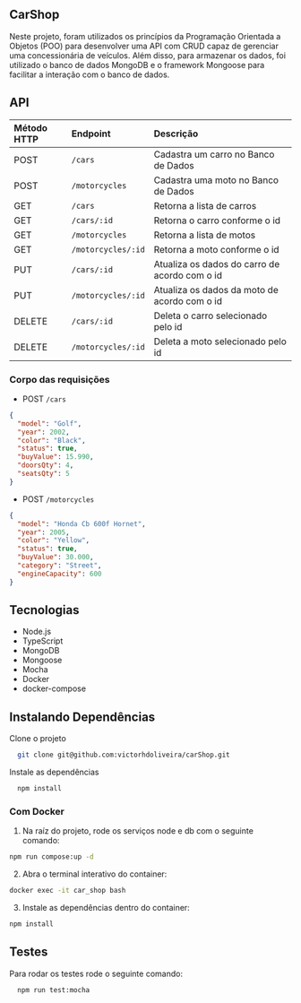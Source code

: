 ## CarShop

Neste projeto, foram utilizados os princípios da Programação Orientada a Objetos (POO) para desenvolver uma API com CRUD capaz de gerenciar uma concessionária de veículos. Além disso, para armazenar os dados, foi utilizado o banco de dados MongoDB e o framework Mongoose para facilitar a interação com o banco de dados.

## API

| Método HTTP | Endpoint   | Descrição               | 
| :---------- | :--------- | :---------------------- |
| POST        | `/cars`   | Cadastra um carro no Banco de Dados    
| POST        | `/motorcycles`   | Cadastra uma moto no Banco de Dados    
| GET         | `/cars`|  Retorna a lista de carros
| GET         | `/cars/:id`   | Retorna o carro conforme o id
| GET         | `/motorcycles` | Retorna a lista de motos
| GET         | `/motorcycles/:id`   | Retorna a moto conforme o id
| PUT         | `/cars/:id`   | Atualiza os dados do carro de acordo com o id
| PUT         | `/motorcycles/:id`   | Atualiza os dados da moto de acordo com o id
| DELETE        | `/cars/:id`   | Deleta o carro selecionado pelo id
| DELETE        | `/motorcycles/:id`   | Deleta a moto selecionado pelo id


### Corpo das requisições

- POST `/cars`

```json
{
  "model": "Golf",
  "year": 2002,
  "color": "Black",
  "status": true,
  "buyValue": 15.990,
  "doorsQty": 4,
  "seatsQty": 5
}
```

- POST `/motorcycles`

```json
{
  "model": "Honda Cb 600f Hornet",
  "year": 2005,
  "color": "Yellow",
  "status": true,
  "buyValue": 30.000,
  "category": "Street",
  "engineCapacity": 600
}
```


## Tecnologias
* Node.js
* TypeScript
* MongoDB
* Mongoose
* Mocha
* Docker
* docker-compose

## Instalando Dependências

Clone o projeto

```bash
  git clone git@github.com:victorhdoliveira/carShop.git
```
Instale as dependências

```bash
  npm install
```
### Com Docker

1. Na raíz do projeto, rode os serviços node e db com o seguinte comando: 
```bash
npm run compose:up -d
```
2. Abra o terminal interativo do container:
```bash
docker exec -it car_shop bash
```
3. Instale as dependências dentro do container:
```bash
npm install
```

## Testes

Para rodar os testes rode o seguinte comando:

```bash
  npm run test:mocha
```
